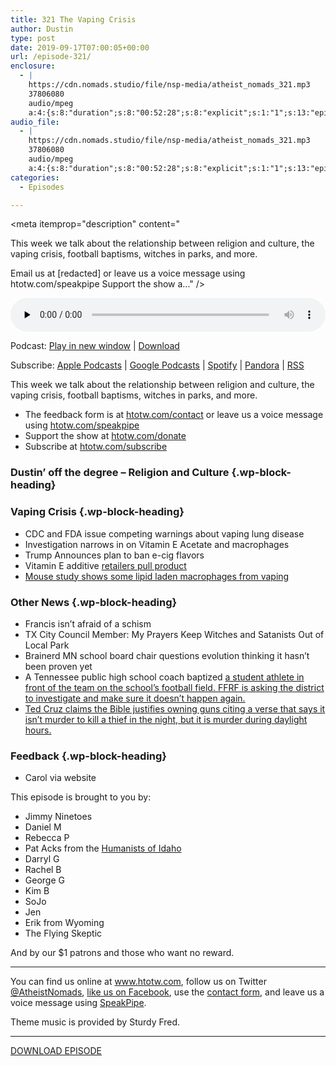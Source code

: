 ```yaml
---
title: 321 The Vaping Crisis
author: Dustin
type: post
date: 2019-09-17T07:00:05+00:00
url: /episode-321/
enclosure:
  - |
    https://cdn.nomads.studio/file/nsp-media/atheist_nomads_321.mp3
    37806080
    audio/mpeg
    a:4:{s:8:"duration";s:8:"00:52:28";s:8:"explicit";s:1:"1";s:13:"episode_title";s:17:"The Vaping Crisis";s:10:"episode_no";s:3:"321";}
audio_file:
  - |
    https://cdn.nomads.studio/file/nsp-media/atheist_nomads_321.mp3
    37806080
    audio/mpeg
    a:4:{s:8:"duration";s:8:"00:52:28";s:8:"explicit";s:1:"1";s:13:"episode_title";s:17:"The Vaping Crisis";s:10:"episode_no";s:3:"321";}
categories:
  - Episodes

---
```

<div itemscope itemtype="http://schema.org/AudioObject">
  <meta itemprop="name" content="321 The Vaping Crisis" />
  
  <meta itemprop="uploadDate" content="2019-09-17T01:00:05-06:00" />
  
  <meta itemprop="encodingFormat" content="audio/mpeg" />
  
  <meta itemprop="duration" content="PT52M28S" />
  
  <meta itemprop="description" content="


This week we talk about the relationship between religion and culture, the vaping crisis, football baptisms, witches in parks, and more.








Email us at [redacted] or leave us a voice message using htotw.com/speakpipe
Support the show a..." />
  
  <meta itemprop="contentUrl" content="https://dts.podtrac.com/redirect.mp3/cdn.nomads.studio/file/nsp-media/atheist_nomads_321.mp3" />
  
  <meta itemprop="contentSize" content="36.1" />
  
  <div class="powerpress_player" id="powerpress_player_8584">
    <audio class="wp-audio-shortcode" id="audio-4015-328" preload="none" style="width: 100%;" controls="controls"><source type="audio/mpeg" src="https://dts.podtrac.com/redirect.mp3/cdn.nomads.studio/file/nsp-media/atheist_nomads_321.mp3?_=328" /><a href="https://dts.podtrac.com/redirect.mp3/cdn.nomads.studio/file/nsp-media/atheist_nomads_321.mp3">https://dts.podtrac.com/redirect.mp3/cdn.nomads.studio/file/nsp-media/atheist_nomads_321.mp3</a></audio>
  </div>
</div>

<p class="powerpress_links powerpress_links_mp3">
  Podcast: <a href="https://dts.podtrac.com/redirect.mp3/cdn.nomads.studio/file/nsp-media/atheist_nomads_321.mp3" class="powerpress_link_pinw" target="_blank" title="Play in new window" onclick="return powerpress_pinw('https://htotw.com/?powerpress_pinw=4015-podcast');" rel="nofollow">Play in new window</a> | <a href="https://dts.podtrac.com/redirect.mp3/cdn.nomads.studio/file/nsp-media/atheist_nomads_321.mp3" class="powerpress_link_d" title="Download" rel="nofollow" download="atheist_nomads_321.mp3">Download</a>
</p>

<p class="powerpress_links powerpress_subscribe_links">
  Subscribe: <a href="https://podcasts.apple.com/us/podcast/humanists-take-on-the-world/id530050098?mt=2&ls=1" class="powerpress_link_subscribe powerpress_link_subscribe_itunes" target="_blank" title="Subscribe on Apple Podcasts" rel="nofollow">Apple Podcasts</a> | <a href="https://www.google.com/podcasts?feed=aHR0cDovL2F0aGVpc3Rub21hZHMubGlic3luLmNvbS9yc3M%3D" class="powerpress_link_subscribe powerpress_link_subscribe_googleplay" target="_blank" title="Subscribe on Google Podcasts" rel="nofollow">Google Podcasts</a> | <a href="https://open.spotify.com/show/3LzK2xZGike6Tc1GEMtMbr?si=LieN9SNuTpq96smuaUsH8A" class="powerpress_link_subscribe powerpress_link_subscribe_spotify" target="_blank" title="Subscribe on Spotify" rel="nofollow">Spotify</a> | <a href="https://www.pandora.com/podcast/atheist-nomads/PC:10122?corr=62071012&part=ug" class="powerpress_link_subscribe powerpress_link_subscribe_pandora" target="_blank" title="Subscribe on Pandora" rel="nofollow">Pandora</a> | <a href="https://htotw.com/feed/podcast/" class="powerpress_link_subscribe powerpress_link_subscribe_rss" target="_blank" title="Subscribe via RSS" rel="nofollow">RSS</a>
</p>

This week we talk about the relationship between religion and culture, the vaping crisis, football baptisms, witches in parks, and more.

<!--more-->

  * The feedback form is at [htotw.com/contact](https://htotw.com/contact) or leave us a voice message using <a href="https://htotw.com/speakpipe" target="_blank" rel="noopener noreferrer">htotw.com/speakpipe</a>
  * Support the show at <a href="https://htotw.com/donate" target="_blank" rel="noopener noreferrer">htotw.com/donate</a>
  * Subscribe at <a href="https://htotw.com/subscribe" target="_blank" rel="noopener noreferrer">htotw.com/subscribe</a>

### Dustin&#8217; off the degree &#8211; Religion and Culture {.wp-block-heading}

### Vaping Crisis {.wp-block-heading}

  * CDC and FDA issue competing warnings about vaping lung disease
  * Investigation narrows in on Vitamin E Acetate and macrophages
  * Trump Announces plan to ban e-cig flavors
  * Vitamin E additive [retailers pull product][1]
  * [Mouse study shows some lipid laden macrophages from vaping][2]

### Other News {.wp-block-heading}

  * Francis isn’t afraid of a schism
  * TX City Council Member: My Prayers Keep Witches and Satanists Out of Local Park
  * Brainerd MN school board chair questions evolution thinking it hasn’t been proven yet
  * A Tennessee public high school coach baptized [a student athlete in front of the team on the school’s football field. FFRF is asking the district to investigate and make sure it doesn’t happen again.][3]
  * [Ted Cruz claims the Bible justifies owning guns citing a verse that says it isn’t murder to kill a thief in the night, but it is murder during daylight hours.][4]

### Feedback {.wp-block-heading}

  * Carol via website

This episode is brought to you by:

  * Jimmy Ninetoes
  * Daniel M
  * Rebecca P
  * Pat Acks from the <a href="https://www.humanistsofidaho.org" target="_blank" rel="noopener noreferrer">Humanists of Idaho</a>
  * Darryl G
  * Rachel B
  * George G
  * Kim B
  * SoJo
  * Jen
  * Erik from Wyoming
  * The Flying Skeptic

And by our $1 patrons and those who want no reward.

<hr class="wp-block-separator" />

You can find us online at <a href="https://www.htotw.com/" target="_blank" rel="noopener noreferrer">www.htotw.com</a>, follow us on Twitter <a href="https://twitter.com/AtheistNomads" target="_blank" rel="noopener noreferrer">@AtheistNomads</a>, <a href="https://htotw.com/facebook" target="_blank" rel="noopener noreferrer">like us on Facebook</a>, use the [contact form](https://htotw.com/contact), and leave us a voice message using <a href="https://htotw.com/speakpipe" target="_blank" rel="noopener noreferrer">SpeakPipe</a>.

Theme music is provided by Sturdy Fred.

<hr class="wp-block-separator" />

<a href="https://dts.podtrac.com/redirect.mp3/cdn.nomads.studio/file/nsp-media/atheist_nomads_321.mp3" target="_blank" rel="noreferrer noopener" aria-label="DOWNLOAD EPISODE (opens in a new tab)">DOWNLOAD EPISODE</a>

 [1]: https://www.leafly.com/news/health/some-vape-cart-additive-makers-pull-products-others-go-dark
 [2]: https://www.jci.org/articles/view/128531
 [3]: https://ffrf.org/news/news-releases/item/35548-baptisms-at-a-tenn-high-school-must-cease-ffrf-declares
 [4]: https://friendlyatheist.patheos.com/2019/09/10/ted-cruz-in-twitter-fight-with-alyssa-milano-says-bible-justifies-owning-guns/